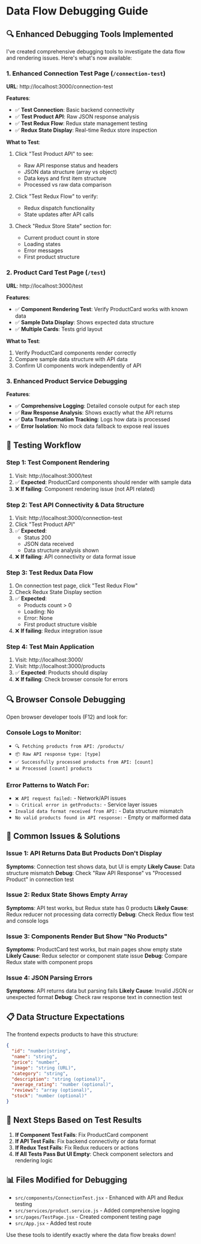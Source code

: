 # Data Flow Debugging Guide

## 🔍 Enhanced Debugging Tools Implemented

I've created comprehensive debugging tools to investigate the data flow and rendering issues. Here's what's now available:

### 1. **Enhanced Connection Test Page** (`/connection-test`)
**URL**: http://localhost:3000/connection-test

**Features**:
- ✅ **Test Connection**: Basic backend connectivity
- ✅ **Test Product API**: Raw JSON response analysis
- ✅ **Test Redux Flow**: Redux state management testing
- ✅ **Redux State Display**: Real-time Redux store inspection

**What to Test**:
1. Click "Test Product API" to see:
   - Raw API response status and headers
   - JSON data structure (array vs object)
   - Data keys and first item structure
   - Processed vs raw data comparison

2. Click "Test Redux Flow" to verify:
   - Redux dispatch functionality
   - State updates after API calls

3. Check "Redux Store State" section for:
   - Current product count in store
   - Loading states
   - Error messages
   - First product structure

### 2. **Product Card Test Page** (`/test`)
**URL**: http://localhost:3000/test

**Features**:
- ✅ **Component Rendering Test**: Verify ProductCard works with known data
- ✅ **Sample Data Display**: Shows expected data structure
- ✅ **Multiple Cards**: Tests grid layout

**What to Test**:
1. Verify ProductCard components render correctly
2. Compare sample data structure with API data
3. Confirm UI components work independently of API

### 3. **Enhanced Product Service Debugging**

**Features**:
- ✅ **Comprehensive Logging**: Detailed console output for each step
- ✅ **Raw Response Analysis**: Shows exactly what the API returns
- ✅ **Data Transformation Tracking**: Logs how data is processed
- ✅ **Error Isolation**: No mock data fallback to expose real issues

## 🧪 Testing Workflow

### Step 1: Test Component Rendering
1. Visit: http://localhost:3000/test
2. ✅ **Expected**: ProductCard components should render with sample data
3. ❌ **If failing**: Component rendering issue (not API related)

### Step 2: Test API Connectivity & Data Structure
1. Visit: http://localhost:3000/connection-test
2. Click "Test Product API"
3. ✅ **Expected**: 
   - Status 200
   - JSON data received
   - Data structure analysis shown
4. ❌ **If failing**: API connectivity or data format issue

### Step 3: Test Redux Data Flow
1. On connection test page, click "Test Redux Flow"
2. Check Redux State Display section
3. ✅ **Expected**:
   - Products count > 0
   - Loading: No
   - Error: None
   - First product structure visible
4. ❌ **If failing**: Redux integration issue

### Step 4: Test Main Application
1. Visit: http://localhost:3000/
2. Visit: http://localhost:3000/products
3. ✅ **Expected**: Products should display
4. ❌ **If failing**: Check browser console for errors

## 🔍 Browser Console Debugging

Open browser developer tools (F12) and look for:

### Console Logs to Monitor:
- `🔍 Fetching products from API: /products/`
- `📦 Raw API response type: [type]`
- `✅ Successfully processed products from API: [count]`
- `📊 Processed [count] products`

### Error Patterns to Watch For:
- `❌ API request failed:` - Network/API issues
- `💥 Critical error in getProducts:` - Service layer issues
- `Invalid data format received from API:` - Data structure mismatch
- `No valid products found in API response:` - Empty or malformed data

## 🔧 Common Issues & Solutions

### Issue 1: API Returns Data But Products Don't Display
**Symptoms**: Connection test shows data, but UI is empty
**Likely Cause**: Data structure mismatch
**Debug**: Check "Raw API Response" vs "Processed Product" in connection test

### Issue 2: Redux State Shows Empty Array
**Symptoms**: API test works, but Redux state has 0 products
**Likely Cause**: Redux reducer not processing data correctly
**Debug**: Check Redux flow test and console logs

### Issue 3: Components Render But Show "No Products"
**Symptoms**: ProductCard test works, but main pages show empty state
**Likely Cause**: Redux selector or component state issue
**Debug**: Compare Redux state with component props

### Issue 4: JSON Parsing Errors
**Symptoms**: API returns data but parsing fails
**Likely Cause**: Invalid JSON or unexpected format
**Debug**: Check raw response text in connection test

## 📋 Data Structure Expectations

The frontend expects products to have this structure:
```json
{
  "id": "number|string",
  "name": "string",
  "price": "number",
  "image": "string (URL)",
  "category": "string",
  "description": "string (optional)",
  "average_rating": "number (optional)",
  "reviews": "array (optional)",
  "stock": "number (optional)"
}
```

## 🚀 Next Steps Based on Test Results

1. **If Component Test Fails**: Fix ProductCard component
2. **If API Test Fails**: Fix backend connectivity or data format
3. **If Redux Test Fails**: Fix Redux reducers or actions
4. **If All Tests Pass But UI Empty**: Check component selectors and rendering logic

## 📊 Files Modified for Debugging

- `src/components/ConnectionTest.jsx` - Enhanced with API and Redux testing
- `src/services/product.service.js` - Added comprehensive logging
- `src/pages/TestPage.jsx` - Created component testing page
- `src/App.jsx` - Added test route

Use these tools to identify exactly where the data flow breaks down!

